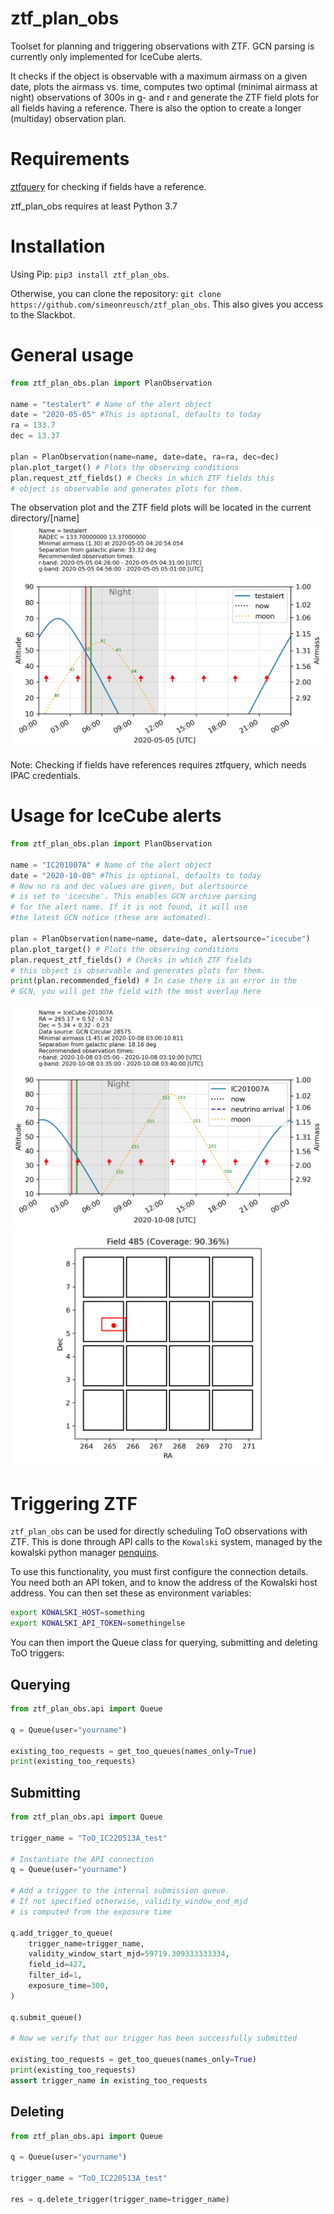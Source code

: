 # ztf_plan_obs
Toolset for planning and triggering observations with ZTF. GCN parsing is currently only implemented for IceCube alerts.

It checks if the object is observable with a maximum airmass on a given date, plots the airmass vs. time, computes two optimal (minimal airmass at night) observations of 300s in g- and r and generate the ZTF field plots for all fields having a reference. There is also the option to create a longer (multiday) observation plan.

# Requirements
[ztfquery](https://github.com/mickaelrigault/ztfquery) for checking if fields have a reference.

ztf_plan_obs requires at least Python 3.7

# Installation
Using Pip: ```pip3 install ztf_plan_obs```.

Otherwise, you can clone the repository: ```git clone https://github.com/simeonreusch/ztf_plan_obs```. This also gives you access to the Slackbot.

# General usage
```python
from ztf_plan_obs.plan import PlanObservation

name = "testalert" # Name of the alert object
date = "2020-05-05" #This is optional, defaults to today
ra = 133.7
dec = 13.37

plan = PlanObservation(name=name, date=date, ra=ra, dec=dec)
plan.plot_target() # Plots the observing conditions
plan.request_ztf_fields() # Checks in which ZTF fields this 
# object is observable and generates plots for them.
```
The observation plot and the ZTF field plots will be located in the current directory/[name]
![](examples/figures/observation_plot_generic.png)

Note: Checking if fields have references requires ztfquery, which needs IPAC credentials.

# Usage for IceCube alerts
```python
from ztf_plan_obs.plan import PlanObservation

name = "IC201007A" # Name of the alert object
date = "2020-10-08" #This is optional, defaults to today
# Now no ra and dec values are given, but alertsource 
# is set to 'icecube'. This enables GCN archive parsing 
# for the alert name. If it is not found, it will use 
#the latest GCN notice (these are automated).

plan = PlanObservation(name=name, date=date, alertsource="icecube")
plan.plot_target() # Plots the observing conditions
plan.request_ztf_fields() # Checks in which ZTF fields 
# this object is observable and generates plots for them.
print(plan.recommended_field) # In case there is an error in the
# GCN, you will get the field with the most overlap here
```
![](examples/figures/observation_plot_icecube.png)
![](examples/figures/grid_icecube.png)

# Triggering ZTF

`ztf_plan_obs` can be used for directly scheduling ToO observations with ZTF. 
This is done through API calls to the `Kowalski` system, managed by the kowalski python manager [penquins](https://github.com/dmitryduev/penquins).

To use this functionality, you must first configure the connection details. You need both an API token, and to know the address of the Kowalski host address. You can then set these as environment variables:

```bash
export KOWALSKI_HOST=something
export KOWALSKI_API_TOKEN=somethingelse
```

You can then import the Queue class for querying, submitting and deleting ToO triggers:

## Querying

```python
from ztf_plan_obs.api import Queue

q = Queue(user="yourname")

existing_too_requests = get_too_queues(names_only=True)
print(existing_too_requests)
```

## Submitting

```python
from ztf_plan_obs.api import Queue

trigger_name = "ToO_IC220513A_test"

# Instantiate the API connection
q = Queue(user="yourname")

# Add a trigger to the internal submission queue.
# If not specified otherwise, validity_window_end_mjd
# is computed from the exposure time

q.add_trigger_to_queue(
    trigger_name=trigger_name,
    validity_window_start_mjd=59719.309333333334,
    field_id=427,
    filter_id=1,
    exposure_time=300,
)

q.submit_queue()

# Now we verify that our trigger has been successfully submitted

existing_too_requests = get_too_queues(names_only=True)
print(existing_too_requests)
assert trigger_name in existing_too_requests
```

## Deleting
```python
from ztf_plan_obs.api import Queue

q = Queue(user="yourname")

trigger_name = "ToO_IC220513A_test"

res = q.delete_trigger(trigger_name=trigger_name)
```
